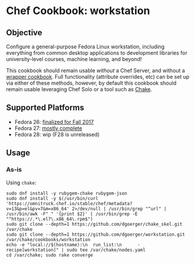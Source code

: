 # Chef Cookbook: workstation

## Objective

Configure a general-purpose Fedora Linux workstation, including everything from common desktop applications to development libraries for university-level courses, machine learning, and beyond!

This cookbook should remain usable *without* a Chef Server, and without a [wrapper cookbook](https://blog.chef.io/2017/02/14/writing-wrapper-cookbooks/). Full functionality (attribute overrides, etc) can be set up via either of these methods, however, by default this cookbook should remain usable leveraging Chef Solo or a tool such as [Chake](https://github.com/terceiro/chake).

## Supported Platforms

- Fedora 26: [finalized for Fall 2017](https://github.com/dgoerger/zoo_workstation)
- Fedora 27: [mostly complete](https://github.com/dgoerger/workstation/milestone/1)
- Fedora 28: wip (F28 is unreleased)

## Usage

### As-is

Using `chake`:

```
sudo dnf install -y rubygem-chake rubygem-json
sudo dnf install -y $(/usr/bin/curl 'https://omnitruck.chef.io/stable/chef/metadata?v=13&p=el&pv=7&m=x86_64' 2>/dev/null | /usr/bin/grep "^url" | /usr/bin/awk -F" " '{print $2}' | /usr/bin/grep -E "^https://.*\.el7\.x86_64\.rpm$")
sudo git clone --depth=1 https://github.com/dgoerger/chake_skel.git /var/chake
sudo git clone --depth=1 https://github.com/dgoerger/workstation.git /var/chake/cookbooks/workstation
echo -e "local://$(hostname):\n  run_list:\n      - recipe[workstation]" | sudo tee /var/chake/nodes.yaml
cd /var/chake; sudo rake converge
```
